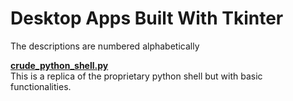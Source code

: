 # Desktop Apps Built With Tkinter

The descriptions are numbered alphabetically

**[crude_python_shell.py](https://github.com/eaverine/GUIs-On-The-Way/blob/main/crude_python_shell.py)**  
This is a replica of the proprietary python shell but with basic functionalities.
